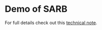 # Demo of SARB

For full details check out this [technical note](https://daveliddament.co.uk/sarb/introduction).
